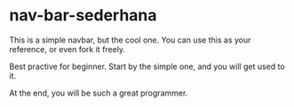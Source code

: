 # nav-bar-sederhana
This is a simple navbar, but the cool one. You can use this as your reference, or even fork it freely.

Best practive for beginner. Start by the simple one, and you will get used to it.

At the end, you will be such a great programmer.
